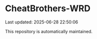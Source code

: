 # CheatBrothers-WRD

Last updated: 2025-06-28 22:50:06

This repository is automatically maintained.
